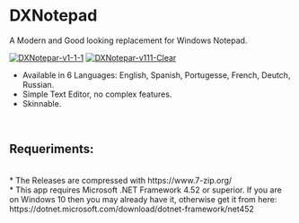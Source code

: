 # DXNotepad
A Modern and Good looking replacement for Windows Notepad.

<a href="https://ibb.co/YpGCXXT"><img src="https://i.ibb.co/MMLvff5/DXNotepar-v1-1-1.png" alt="DXNotepar-v1-1-1" border="0"></a>
<a href="https://ibb.co/smFnqFm"><img src="https://i.ibb.co/Pm5Kg5m/DXNotepar-v111-Clear.png" alt="DXNotepar-v111-Clear" border="0"></a><br />

* Available in 6 Languages: English, Spanish, Portugesse, French, Deutch, Russian.
* Simple Text Editor, no complex features.
* Skinnable.
<br>
<h2>Requeriments:</h2><br>
* The Releases are compressed with https://www.7-zip.org/<br>
* This app requires Microsoft .NET Framework 4.52 or superior. If you are on Windows 10 then you may already have it, otherwise get it from here: https://dotnet.microsoft.com/download/dotnet-framework/net452<br>
